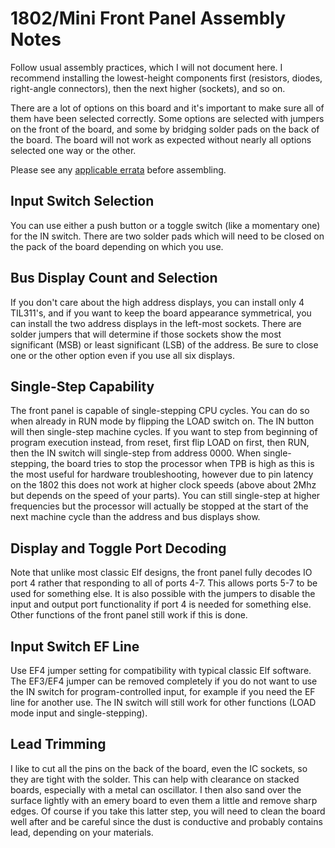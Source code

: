 # 1802/Mini Front Panel Assembly Notes

Follow usual assembly practices, which I will not document here. I recommend installing the lowest-height components first (resistors, diodes, right-angle connectors), then the next higher (sockets), and so on.

There are a lot of options on this board and it's important to make sure all of them have been selected correctly. Some options are selected with jumpers on the front of the board, and some by bridging solder pads on the back of the board. The board will not work as expected without nearly all options selected one way or the other.

Please see any [applicable errata](https://github.com/dmadole/1802-Mini-Front-Panel/tree/main/notes) before assembling.

## Input Switch Selection
You can use either a push button or a toggle switch (like a momentary one) for the IN switch. There are two solder pads which will need to be closed on the pack of the board depending on which you use.

## Bus Display Count and Selection

If you don't care about the high address displays, you can install only 4 TIL311's, and if you want to keep the board appearance symmetrical, you can install the two address displays in the left-most sockets. There are solder jumpers that will determine if those sockets show the most significant (MSB) or least significant (LSB) of the address. Be sure to close one or the other option even if you use all six displays.

## Single-Step Capability

The front panel is capable of single-stepping CPU cycles. You can do so when already in RUN mode by flipping the LOAD switch on. The IN button will then single-step machine cycles. If you want to step from beginning of program execution instead, from reset, first flip LOAD on first, then RUN, then the IN switch will single-step from address 0000. When single-stepping, the board tries to stop the processor when TPB is high as this is the most useful for hardware troubleshooting, however due to pin latency on the 1802 this does not work at higher clock speeds (above about 2Mhz but depends on the speed of your parts). You can still single-step at higher frequencies but the processor will actually be stopped at the start of the next machine cycle than the address and bus displays show.

## Display and Toggle Port Decoding

Note that unlike most classic Elf designs, the front panel fully decodes IO port 4 rather that responding to all of ports 4-7. This allows ports 5-7 to be used for something else. It is also possible with the jumpers to disable the input and output port functionality if port 4 is needed for something else. Other functions of the front panel still work if this is done.

## Input Switch EF Line

Use EF4 jumper setting for compatibility with typical classic Elf software. The EF3/EF4 jumper can be removed completely if you do not want to use the IN switch for program-controlled input, for example if you need the EF line for another use. The IN switch will still work for other functions (LOAD mode input and single-stepping).

## Lead Trimming

I like to cut all the pins on the back of the board, even the IC sockets, so they are tight with the solder. This can help with clearance on stacked boards, especially with a metal can oscillator. I then also sand over the surface lightly with an emery board to even them a little and remove sharp edges. Of course if you take this latter step, you will need to clean the board well after and be careful since the dust is conductive and probably contains lead, depending on your materials.

